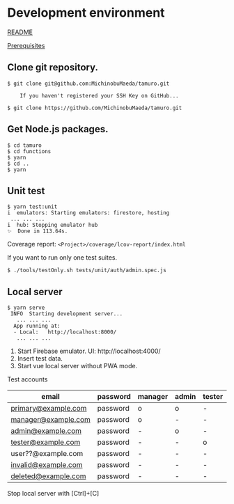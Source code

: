 Development environment
=====

[README](../README.md)

[Prerequisites](prerequisites.md)

## Clone git repository.

```
$ git clone git@github.com:MichinobuMaeda/tamuro.git

    If you haven't registered your SSH Key on GitHub...

$ git clone https://github.com/MichinobuMaeda/tamuro.git
```

## Get Node.js packages.

```
$ cd tamuro
$ cd functions
$ yarn
$ cd ..
$ yarn
```

## Unit test

```
$ yarn test:unit
i  emulators: Starting emulators: firestore, hosting
 ... ... ...
i  hub: Stopping emulator hub
✨  Done in 113.64s.
```

Coverage report: ``<Project>/coverage/lcov-report/index.html``

If you want to run only one test suites.

```
$ ./tools/testOnly.sh tests/unit/auth/admin.spec.js
```

## Local server

```
$ yarn serve
 INFO  Starting development server...
   ... ... ...
  App running at:
  - Local:   http://localhost:8000/
   ... ... ...
```

1. Start Firebase emulator. UI: http://localhost:4000/
2. Insert test data.
3. Start vue local server without PWA mode.

Test accounts

| email | password | manager | admin | tester | valid | deleted |
| --- | --- | --- | --- | --- | --- | --- |
| primary@example.com | password | o | o | - | o | - |
| manager@example.com | password | o | - | - | o | - |
| admin@example.com | password | - | o | - | o | - |
| tester@example.com | password | - | - | o | o | - |
| user??@example.com | password | - | - | - | o | - |
| invalid@example.com | password | - | - | - | - | - |
| deleted@example.com | password | - | - | - | o | o |


Stop local server with [Ctrl]+[C]
